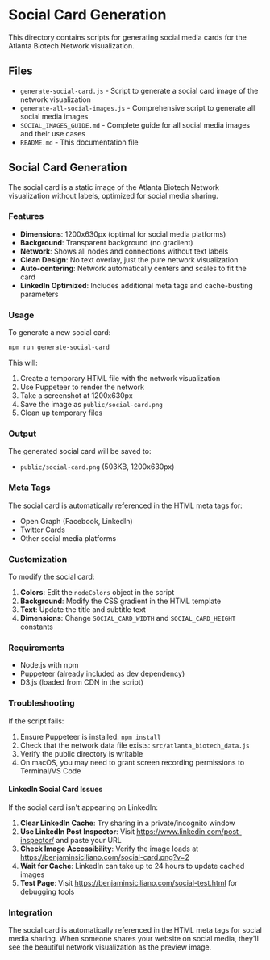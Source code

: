 # Social Card Generation

This directory contains scripts for generating social media cards for the Atlanta Biotech Network visualization.

## Files

- `generate-social-card.js` - Script to generate a social card image of the network visualization
- `generate-all-social-images.js` - Comprehensive script to generate all social media images
- `SOCIAL_IMAGES_GUIDE.md` - Complete guide for all social media images and their use cases
- `README.md` - This documentation file

## Social Card Generation

The social card is a static image of the Atlanta Biotech Network visualization without labels, optimized for social media sharing.

### Features

- **Dimensions**: 1200x630px (optimal for social media platforms)
- **Background**: Transparent background (no gradient)
- **Network**: Shows all nodes and connections without text labels
- **Clean Design**: No text overlay, just the pure network visualization
- **Auto-centering**: Network automatically centers and scales to fit the card
- **LinkedIn Optimized**: Includes additional meta tags and cache-busting parameters

### Usage

To generate a new social card:

```bash
npm run generate-social-card
```

This will:
1. Create a temporary HTML file with the network visualization
2. Use Puppeteer to render the network
3. Take a screenshot at 1200x630px
4. Save the image as `public/social-card.png`
5. Clean up temporary files

### Output

The generated social card will be saved to:
- `public/social-card.png` (503KB, 1200x630px)

### Meta Tags

The social card is automatically referenced in the HTML meta tags for:
- Open Graph (Facebook, LinkedIn)
- Twitter Cards
- Other social media platforms

### Customization

To modify the social card:

1. **Colors**: Edit the `nodeColors` object in the script
2. **Background**: Modify the CSS gradient in the HTML template
3. **Text**: Update the title and subtitle text
4. **Dimensions**: Change `SOCIAL_CARD_WIDTH` and `SOCIAL_CARD_HEIGHT` constants

### Requirements

- Node.js with npm
- Puppeteer (already included as dev dependency)
- D3.js (loaded from CDN in the script)

### Troubleshooting

If the script fails:
1. Ensure Puppeteer is installed: `npm install`
2. Check that the network data file exists: `src/atlanta_biotech_data.js`
3. Verify the public directory is writable
4. On macOS, you may need to grant screen recording permissions to Terminal/VS Code

#### LinkedIn Social Card Issues

If the social card isn't appearing on LinkedIn:
1. **Clear LinkedIn Cache**: Try sharing in a private/incognito window
2. **Use LinkedIn Post Inspector**: Visit https://www.linkedin.com/post-inspector/ and paste your URL
3. **Check Image Accessibility**: Verify the image loads at https://benjaminsiciliano.com/social-card.png?v=2
4. **Wait for Cache**: LinkedIn can take up to 24 hours to update cached images
5. **Test Page**: Visit https://benjaminsiciliano.com/social-test.html for debugging tools

### Integration

The social card is automatically referenced in the HTML meta tags for social media sharing. When someone shares your website on social media, they'll see the beautiful network visualization as the preview image. 